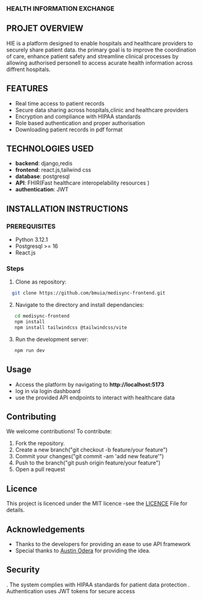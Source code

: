 ### HEALTH INFORMATION EXCHANGE

## PROJET OVERVIEW
HIE is a platform designed to enable hospitals and healthcare providers to securely share patient data. the primary goal is to improve the  coordination of care, enhance patient safety and streamline clinical processes by allowing authorised personell to access acurate health information across diffrent hospitals.

## FEATURES
- Real time access to patient records
- Secure data sharing across hospitals,clinic and healthcare providers
- Encryption and compliance with HIPAA standards
- Role based authentication and proper authorisation
- Downloading patient records in pdf format

## TECHNOLOGIES USED
- **backend**: django,redis
- **frontend**: react.js,tailwind css
- **database**: postgresql
- **API**: FHIR(Fast healthcare interopelability resources )
- **authentication**: JWT

## INSTALLATION INSTRUCTIONS
### PREREQUISITES 
- Python 3.12.1
- Postgresql >= 16
- React.js

### Steps
1. Clone as repository:
 ```bash
   git clone https://github.com/bmuia/medisync-frontend.git 
   ``` 
2. Navigate to the directory and install dependancies:

```bash
   cd medisync-frontend
   npm install
   npm install tailwindcss @tailwindcss/vite
   ```
3. Run the development server:
```bash 
   npm run dev
   ```

## Usage
- Access the platform by navigating to **http://localhost:5173**
- log in via login dashboard
- use the provided API endpoints to interact with healthcare data

## Contributing 
We welcome contributions! To contribute: 
1. Fork the repository.
2. Create a new branch("git checkout -b feature/your feature")
3. Commit your changes("git commit -am 'add new feature'")
4. Push to the branch("git push origin feature/your feature")
5. Open a pull request 

## Licence
This project is licenced under the MIT licence -see the [LICENCE](LICENCE) File for details. 

## Acknowledgements 
- Thanks to the developers for providing an ease to use API framework
- Special thanks to [Austin Odera](aodera@usiu.ac.ke) for providing the idea.

##  Security
. The system complies with HIPAA standards for patient data protection
. Authentication uses JWT tokens for secure access


